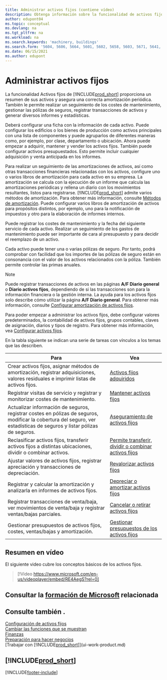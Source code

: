 ```yaml
---
title: Administrar activos fijos (contiene vídeo)
description: Obtenga información sobre la funcionalidad de activos fijos y obtenga un resumen de cómo trabajar y administrar activos fijos.
author: edupont04
ms.topic: conceptual
ms.devlang: na
ms.tgt_pltfrm: na
ms.workload: na
ms.search.keywords: 'machinery, buildings'
ms.search.form: '5604, 5606, 5664, 5601, 5602, 5658, 5603, 5671, 5641, 5629, 5633, 5634, 5649, 5622, 5650'
ms.date: 06/15/2021
ms.author: edupont
---
```

# <a name="managing-fixed-assets"></a><a name="managing-fixed-assets"></a><a name="managing-fixed-assets"></a><a name="managing-fixed-assets"></a>Administrar activos fijos

La funcionalidad Activos fijos de [!INCLUDE[prod_short](includes/prod_short.md)] proporciona un resumen de sus activos y asegura una correcta amortización periódica. También le permite realizar un seguimiento de los costes de mantenimiento, gestionar las pólizas de seguros, registrar transacciones de activos y generar diversos informes y estadísticas.

Deberá configurar una ficha con la información de cada activo. Puede configurar los edificios o los bienes de producción como activos principales con una lista de componentes y puede agruparlos de diferentes maneras como, por ejemplo, por clase, departamento o ubicación. Ahora puede empezar a adquirir, mantener y vender los activos fijos. También puede configurar activos presupuestados. Esto permite incluir cualquier adquisición y venta anticipada en los informes.

Para realizar un seguimiento de las amortizaciones de activos, así como otras transacciones financieras relacionadas con los activos, configure uno o varios libros de amortización para cada activo en su empresa. La amortización se calcula con la ejecución de un informe que calcula las amortizaciones periódicas y rellena un diario con los movimientos resultantes, listos para registrarse. [!INCLUDE[prod_short](includes/prod_short.md)] admite varios métodos de amortización. Para obtener más información, consulte [Métodos de amortización](fa-depreciation-methods.md). Puede configurar varios libros de amortización de activos para propósitos distintos, por ejemplo, uno para la notificación de impuestos y otro para la elaboración de informes internos.

Puede registrar los costes de mantenimiento y la fecha del siguiente servicio de cada activo. Realizar un seguimiento de los gastos de mantenimiento puede ser importante de cara al presupuesto y para decidir el reemplazo de un activo.

Cada activo puede tener una o varias pólizas de seguro. Por tanto, podrá comprobar con facilidad que los importes de las pólizas de seguro están en consonancia con el valor de los activos relacionados con la póliza. También permite controlar las primas anuales.

> [!NOTE]  
>   Puede registrar transacciones de activos en las páginas **A/F Diario general** o **Diario activos fijos**, dependiendo de si las transacciones son para la información financiera o la gestión interna. La ayuda para los activos fijos solo describe cómo utilizar la página **A/F Diario general**. Para obtener más información, consulte [Configurar amortización de activos fijos](fa-how-setup-depreciation.md).

Para poder empezar a administrar los activos fijos, debe configurar valores predeterminados, la contabilidad de activos fijos, grupos contables, claves de asignación, diarios y tipos de registro. Para obtener más información, vea [Configurar activos fijos](fa-setup.md).

En la tabla siguiente se indican una serie de tareas con vínculos a los temas que las describen.

| Para | Vea |
| --- | --- |
| Crear activos fijos, asignar métodos de amortización, registrar adquisiciones, valores residuales e imprimir listas de activos fijos. |[Activos fijos adquiridos](fa-how-acquire.md) |
| Registrar visitas de servicio y registrar y monitorizar costes de mantenimiento. |[Mantener activos fijos](fa-how-maintain.md) |
| Actualizar información de seguros, registrar costes en pólizas de seguros, modificar la cobertura del seguro, ver estadísticas de seguros y listar pólizas de seguros. |[Aseguramiento de activos fijos](fa-how-insure.md) |
| Reclasificar activos fijos, transferir activos fijos a distintas ubicaciones, dividir o combinar activos. |[Permite transferir, dividir o combinar activos fijos](fa-how-trans-split-combine.md) |
| Ajustar valores de activos fijos, registrar apreciación y transacciones de depreciación. |[Revalorizar activos fijos](fa-how-revalue.md) |
| Registrar y calcular la amortización y analizarla en informes de activos fijos. |[Depreciar o amortizar activos fijos](fa-how-depreciate-amortize.md) |
| Registrar transacciones de venta/baja, ver movimientos de venta/baja y registrar ventas/bajas parciales. |[Cancelar o retirar activos fijos](fa-how-dispose-retire.md) |
| Gestionar presupuestos de activos fijos, costes, ventas/bajas y amortización. |[Gestionar presupuestos de los activos fijos](fa-how-manage-budgets.md) |

## <a name="video-overview"></a><a name="video-overview"></a><a name="video-overview"></a><a name="video-overview"></a>Resumen en vídeo

El siguiente video cubre los conceptos básicos de los activos fijos.

> [!Video https://www.microsoft.com/en-us/videoplayer/embed/RE4AegS?rel=0]

## <a name="see-related-microsoft-training"></a><a name="see-related-microsoft-training"></a><a name="see-related-microsoft-training"></a><a name="see-related-microsoft-training"></a>Consultar la [formación de Microsoft](/training/paths/manage-fixed-assets-transactions/) relacionada

## <a name="see-also"></a><a name="see-also"></a><a name="see-also"></a><a name="see-also"></a>Consulte también .

[Configuración de activos fijos](fa-setup.md)  
[Cambiar las funciones que se muestran](ui-experiences.md)  
[Finanzas](finance.md)  
[Preparación para hacer negocios](ui-get-ready-business.md)  
[Trabajar con [!INCLUDE[prod_short](includes/prod_short.md)]](ui-work-product.md)

## [!INCLUDE[prod_short](includes/free_trial_md.md)]
 


[!INCLUDE[footer-include](includes/footer-banner.md)]
